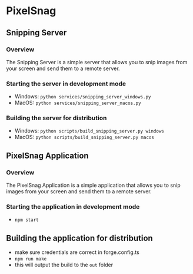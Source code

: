 # PixelSnag

## Snipping Server

### Overview

The Snipping Server is a simple server that allows you to snip images from your screen and send them to a remote server.

### Starting the server in development mode

- Windows: `python services/snipping_server_windows.py`
- MacOS: `python services/snipping_server_macos.py`

### Building the server for distribution

- Windows: `python scripts/build_snipping_server.py windows`
- MacOS: `python scripts/build_snipping_server.py macos`

## PixelSnag Application

### Overview

The PixelSnag Application is a simple application that allows you to snip images from your screen and send them to a remote server.

### Starting the application in development mode

- `npm start`

## Building the application for distribution

- make sure credentials are correct in forge.config.ts
- `npm run make`
- this will output the build to the `out` folder
